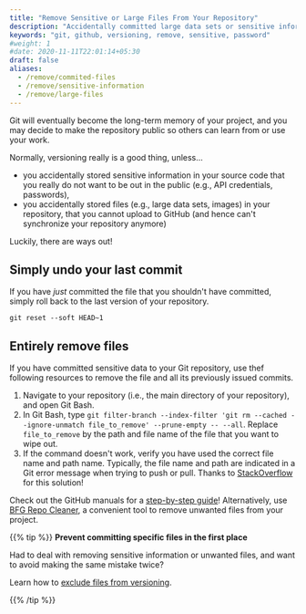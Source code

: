 ```yaml
---
title: "Remove Sensitive or Large Files From Your Repository"
description: "Accidentally committed large data sets or sensitive information to your repository? Here is how to entirely remove files from your repository's history!"
keywords: "git, github, versioning, remove, sensitive, password"
#weight: 1
#date: 2020-11-11T22:01:14+05:30
draft: false
aliases:
  - /remove/commited-files
  - /remove/sensitive-information
  - /remove/large-files
---
```


Git will eventually become the long-term memory of your project, and you may decide to make the repository public so others can learn from or use your work.

Normally, versioning really is a good thing, unless...
- you accidentally stored sensitive information in your source code that you really do not want to be out in the public (e.g., API credentials, passwords),
- you accidentally stored files (e.g., large data sets, images) in your repository, that you cannot upload to GitHub (and hence can't synchronize your repository anymore)

Luckily, there are ways out!

## Simply undo your last commit

If you have *just* committed the file that you shouldn't have committed, simply roll back to the last version of your repository.

`git reset --soft HEAD~1`

## Entirely remove files 

If you have committed sensitive data to your Git repository, use thef following resources to remove the file and all its previously issued commits.

1. Navigate to your repository (i.e., the main directory of your repository), and open Git Bash.
2. In Git Bash, type `git filter-branch --index-filter 'git rm --cached --ignore-unmatch file_to_remove' --prune-empty -- --all`. Replace `file_to_remove` by the path and file name of the file that you want to wipe out. 
3. If the command doesn't work, verify you have used the correct file name and path name. Typically, the file name and path are indicated in a Git error message when trying to push or pull. Thanks to [StackOverflow](https://stackoverflow.com/questions/10676128/remove-deleted-files-from-git-history) for this solution!

Check out the GitHub manuals for a [step-by-step guide](https://docs.github.com/en/github/authenticating-to-github/removing-sensitive-data-from-a-repository)! Alternatively, use [BFG Repo Cleaner](https://rtyley.github.io/bfg-repo-cleaner/), a convenient tool to remove unwanted files from your project.

{{% tip %}}
__Prevent committing specific files in the first place__

Had to deal with removing sensitive information or unwanted files, and want to avoid making the same mistake twice?

Learn how to [exclude files from versioning](../git-ignore).

{{% /tip %}}
